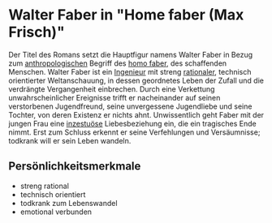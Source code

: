 # Walter Faber in "Home faber (Max Frisch)"

Der Titel des Romans setzt die Hauptfigur namens Walter Faber in Bezug zum [anthropologischen](https://de.wikipedia.org/wiki/Anthropologie) Begriff des [homo faber](https://de.wikipedia.org/wiki/Homo_faber_(Anthropologie)), des schaffenden Menschen. 
Walter Faber ist ein [Ingenieur](https://de.wikipedia.org/wiki/Ingenieur) mit streng [rationaler](https://de.wikipedia.org/wiki/Rationalität), technisch orientierter Weltanschauung, in dessen geordnetes Leben der  Zufall und die verdrängte Vergangenheit einbrechen. Durch eine  Verkettung unwahrscheinlicher Ereignisse trifft er nacheinander auf  seinen verstorbenen Jugendfreund, seine unvergessene Jugendliebe und  seine Tochter, von deren Existenz er nichts ahnt. Unwissentlich geht  Faber mit der jungen Frau eine [inzestuöse](https://de.wikipedia.org/wiki/Inzest) Liebesbeziehung ein, die ein tragisches Ende nimmt. 
Erst zum Schluss  erkennt er seine Verfehlungen und Versäumnisse; todkrank will er sein  Leben wandeln.

## Persönlichkeitsmerkmale

* streng rational
* technisch orientiert
* todkrank zum Lebenswandel
* emotional verbunden